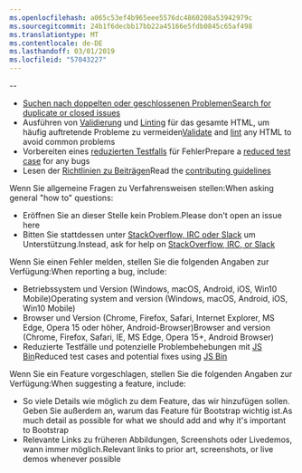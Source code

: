 ```yaml
---
ms.openlocfilehash: a065c53ef4b965eee5576dc4860208a53942979c
ms.sourcegitcommit: 24b1f6decbb17bb22a45166e5fdb0845c65af498
ms.translationtype: MT
ms.contentlocale: de-DE
ms.lasthandoff: 03/01/2019
ms.locfileid: "57043227"
---
```

--

- [<span data-ttu-id="0ec76-101">Suchen nach doppelten oder geschlossenen Problemen</span><span class="sxs-lookup"><span data-stu-id="0ec76-101">Search for duplicate or closed issues</span></span>](https://github.com/twbs/bootstrap/issues?utf8=%E2%9C%93&q=is%3Aissue)
- <span data-ttu-id="0ec76-102">Ausführen von [Validierung](http://validator.w3.org/nu/) und [Linting](https://github.com/twbs/bootlint#in-the-browser) für das gesamte HTML, um häufig auftretende Probleme zu vermeiden</span><span class="sxs-lookup"><span data-stu-id="0ec76-102">[Validate](http://validator.w3.org/nu/) and [lint](https://github.com/twbs/bootlint#in-the-browser) any HTML to avoid common problems</span></span>
- <span data-ttu-id="0ec76-103">Vorbereiten eines [reduzierten Testfalls](https://css-tricks.com/reduced-test-cases/) für Fehler</span><span class="sxs-lookup"><span data-stu-id="0ec76-103">Prepare a [reduced test case](https://css-tricks.com/reduced-test-cases/) for any bugs</span></span>
- <span data-ttu-id="0ec76-104">Lesen der [Richtlinien zu Beiträgen](https://github.com/twbs/bootstrap/blob/master/CONTRIBUTING.md)</span><span class="sxs-lookup"><span data-stu-id="0ec76-104">Read the [contributing guidelines](https://github.com/twbs/bootstrap/blob/master/CONTRIBUTING.md)</span></span>

<span data-ttu-id="0ec76-105">Wenn Sie allgemeine Fragen zu Verfahrensweisen stellen:</span><span class="sxs-lookup"><span data-stu-id="0ec76-105">When asking general "how to" questions:</span></span>

- <span data-ttu-id="0ec76-106">Eröffnen Sie an dieser Stelle kein Problem.</span><span class="sxs-lookup"><span data-stu-id="0ec76-106">Please don't open an issue here</span></span>
- <span data-ttu-id="0ec76-107">Bitten Sie stattdessen unter [StackOverflow, IRC oder Slack](https://github.com/twbs/bootstrap/blob/master/README.md#community) um Unterstützung.</span><span class="sxs-lookup"><span data-stu-id="0ec76-107">Instead, ask for help on [StackOverflow, IRC, or Slack](https://github.com/twbs/bootstrap/blob/master/README.md#community)</span></span>

<span data-ttu-id="0ec76-108">Wenn Sie einen Fehler melden, stellen Sie die folgenden Angaben zur Verfügung:</span><span class="sxs-lookup"><span data-stu-id="0ec76-108">When reporting a bug, include:</span></span>

- <span data-ttu-id="0ec76-109">Betriebssystem und Version (Windows, macOS, Android, iOS, Win10 Mobile)</span><span class="sxs-lookup"><span data-stu-id="0ec76-109">Operating system and version (Windows, macOS, Android, iOS, Win10 Mobile)</span></span>
- <span data-ttu-id="0ec76-110">Browser und Version (Chrome, Firefox, Safari, Internet Explorer, MS Edge, Opera 15 oder höher, Android-Browser)</span><span class="sxs-lookup"><span data-stu-id="0ec76-110">Browser and version (Chrome, Firefox, Safari, IE, MS Edge, Opera 15+, Android Browser)</span></span>
- <span data-ttu-id="0ec76-111">Reduzierte Testfälle und potenzielle Problembehebungen mit [JS Bin](https://jsbin.com)</span><span class="sxs-lookup"><span data-stu-id="0ec76-111">Reduced test cases and potential fixes using [JS Bin](https://jsbin.com)</span></span>

<span data-ttu-id="0ec76-112">Wenn Sie ein Feature vorgeschlagen, stellen Sie die folgenden Angaben zur Verfügung:</span><span class="sxs-lookup"><span data-stu-id="0ec76-112">When suggesting a feature, include:</span></span>

- <span data-ttu-id="0ec76-113">So viele Details wie möglich zu dem Feature, das wir hinzufügen sollen. Geben Sie außerdem an, warum das Feature für Bootstrap wichtig ist.</span><span class="sxs-lookup"><span data-stu-id="0ec76-113">As much detail as possible for what we should add and why it's important to Bootstrap</span></span>
- <span data-ttu-id="0ec76-114">Relevante Links zu früheren Abbildungen, Screenshots oder Livedemos, wann immer möglich.</span><span class="sxs-lookup"><span data-stu-id="0ec76-114">Relevant links to prior art, screenshots, or live demos whenever possible</span></span>
